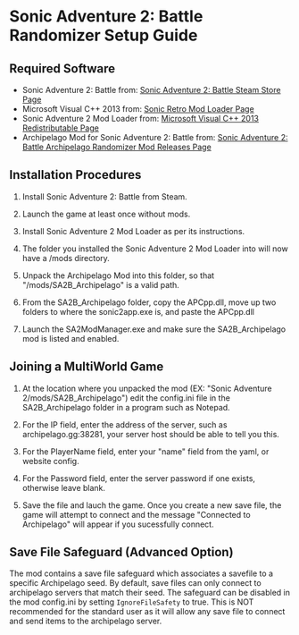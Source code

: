 # Sonic Adventure 2: Battle Randomizer Setup Guide

## Required Software

- Sonic Adventure 2: Battle from: [Sonic Adventure 2: Battle Steam Store Page](https://store.steampowered.com/app/213610/Sonic_Adventure_2/)
- Microsoft Visual C++ 2013 from: [Sonic Retro Mod Loader Page](http://info.sonicretro.org/SA2_Mod_Loader)
- Sonic Adventure 2 Mod Loader from: [Microsoft Visual C++ 2013 Redistributable Page](https://www.microsoft.com/en-us/download/details.aspx?id=40784)
- Archipelago Mod for Sonic Adventure 2: Battle
  from: [Sonic Adventure 2: Battle Archipelago Randomizer Mod Releases Page](https://github.com/PoryGone/SA2B_Archipelago)

## Installation Procedures

1. Install Sonic Adventure 2: Battle from Steam.

2. Launch the game at least once without mods.

3. Install Sonic Adventure 2 Mod Loader as per its instructions.

4. The folder you installed the Sonic Adventure 2 Mod Loader into will now have a /mods directory.

5. Unpack the Archipelago Mod into this folder, so that "/mods/SA2B_Archipelago" is a valid path.

6. From the SA2B_Archipelago folder, copy the APCpp.dll, move up two folders to where the sonic2app.exe is, and paste the APCpp.dll

7. Launch the SA2ModManager.exe and make sure the SA2B_Archipelago mod is listed and enabled.

## Joining a MultiWorld Game

1. At the location where you unpacked the mod (EX: "Sonic Adventure 2/mods/SA2B_Archipelago") edit the config.ini file in the SA2B_Archipelago folder in a program such as Notepad.

2. For the IP field, enter the address of the server, such as archipelago.gg:38281, your server host should be able to tell you this.

3. For the PlayerName field, enter your "name" field from the yaml, or website config.

4. For the Password field, enter the server password if one exists, otherwise leave blank.

5. Save the file and lauch the game. Once you create a new save file, the game will attempt to connect and the message "Connected to Archipelago" will appear if you sucessfully connect.

## Save File Safeguard (Advanced Option)

The mod contains a save file safeguard which associates a savefile to a specific Archipelago seed. By default, save files can only connect to archipelago servers that match their seed. The safeguard can be disabled in the mod config.ini by setting `IgnoreFileSafety` to true. This is NOT recommended for the standard user as it will allow any save file to connect and send items to the archipelago server.